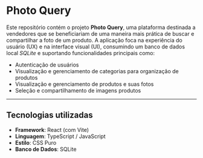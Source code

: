 # Photo Query

Este repositório contém o projeto **Photo Query**, uma plataforma destinada a
vendedores que se beneficiariam de uma maneira mais prática de buscar e
compartilhar a foto de um produto.
A aplicação foca na experiência do usuário (UX) e na interface visual (UI),
consumindo um banco de dados local _SQLite_ e suportando funcionalidades principais como:

- Autenticação de usuários
- Visualização e gerenciamento de categorias para organização de produtos
- Visualização e gerenciamento de produtos e suas fotos
- Seleção e compartilhamento de imagens produtos

---

## Tecnologias utilizadas

- **Framework**: React (com Vite)
- **Linguagem**: TypeScript / JavaScript
- **Estilo**: CSS Puro
- **Banco de Dados**: SQLite
